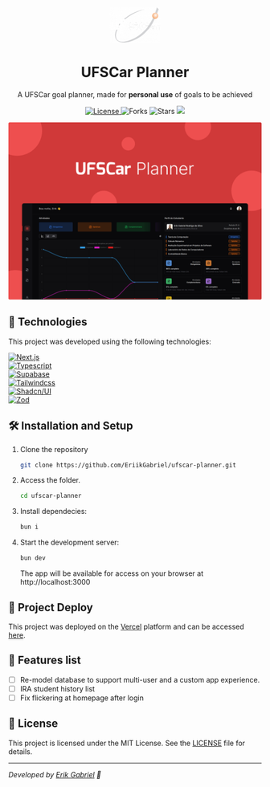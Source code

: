<div align="center">
  <img alt="Logo" src="public/logo.png" width="100" />
</div>
<h1 align="center">
  UFSCar Planner
</h1>
<p align="center">
  A UFSCar goal planner, made for <b>personal use</b> of goals to be achieved
</p>
<p align="center">
  <a href="LICENSE" target="_blank">
    <img src="https://img.shields.io/static/v1?label=license&message=MIT&color=b51212&labelColor=181818&style=for-the-badge" alt="License" />
  </a>
  
  <img src="https://img.shields.io/github/forks/EriikGabriel/ufscar-planner?label=forks&message=MIT&color=b51212&labelColor=181818&style=for-the-badge" alt="Forks"/>

  <img src="https://img.shields.io/github/stars/EriikGabriel/ufscar-planner?label=stars&message=MIT&color=b51212&labelColor=181818&style=for-the-badge" alt="Stars" />

  <a href="https://vercel.com/eriikgabriel/ufscar-planner" target="_blank">
    <img src="https://img.shields.io/github/deployments/EriikGabriel/ufscar-planner/production?label=Vercel&logo=vercel&logoColor=white&style=for-the-badge&labelColor=181818" />
  </a>
</p>

![cover](.github/cover.svg)

## 🧪 Technologies

This project was developed using the following technologies:

<a href="https://nextjs.org/" target="_blank">
    <img src="https://img.shields.io/badge/next-%2320232a.svg?style=for-the-badge&color=181818&logo=next.js" alt="Next.js"/>
</a>
<br>
<a href="https://www.typescriptlang.org/" target="_blank">
    <img src="https://img.shields.io/badge/typescript-%2320232a.svg?style=for-the-badge&color=181818&logo=typescript" alt="Typescript"/>
</a>
<br>
<a href="https://supabase.com/" target="_blank">
    <img src="https://img.shields.io/badge/supabase-%2320232a.svg?style=for-the-badge&color=181818&logo=supabase" alt="Supabase"/>
</a>
<br>
<a href="https://tailwindcss.com/" target="_blank">
    <img src="https://img.shields.io/badge/tailwind-%2320232a.svg?style=for-the-badge&color=181818&logo=tailwindcss" alt="Tailwindcss"/>
</a>
<br>
<a href="https://ui.shadcn.com/" target="_blank">
    <img src="https://img.shields.io/badge/shadcn/ui-%2320232a.svg?style=for-the-badge&color=181818&logo=shadcn/ui" alt="Shadcn/UI"/>
</a>
<br>
<a href="https://zod.dev/" target="_blank">
    <img src="https://img.shields.io/badge/zod-%2320232a.svg?style=for-the-badge&color=181818&logo=zod" alt="Zod"/>
</a>

## 🛠️ Installation and Setup

1. Clone the repository

   ```sh
   git clone https://github.com/EriikGabriel/ufscar-planner.git
   ```

2. Access the folder.

   ```sh
   cd ufscar-planner
   ```

3. Install dependecies:

   ```sh
   bun i
   ```

4. Start the development server:

   ```sh
   bun dev
   ```

   The app will be available for access on your browser at http://localhost:3000

## 🚀 Project Deploy

This project was deployed on the [Vercel](https://vercel.com/) platform and can be accessed [here](https://ufscar-planner.vercel.app).

## 📑 Features list

- [ ] Re-model database to support multi-user and a custom app experience.
- [ ] IRA student history list
- [ ] Fix flickering at homepage after login

## 📝 License

This project is licensed under the MIT License. See the [LICENSE](LICENSE) file for details.

---

_Developed by [Erik Gabriel](https://github.com/EriikGabriel) 🚀_
